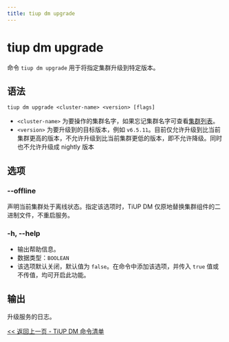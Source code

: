 ```yaml
---
title: tiup dm upgrade
---
```


# tiup dm upgrade

命令 `tiup dm upgrade` 用于将指定集群升级到特定版本。

## 语法

```shell
tiup dm upgrade <cluster-name> <version> [flags]
```

- `<cluster-name>` 为要操作的集群名字，如果忘记集群名字可查看[集群列表](/tiup/tiup-component-dm-list.md)。
- `<version>` 为要升级到的目标版本，例如 `v6.5.11`。目前仅允许升级到比当前集群更高的版本，不允许升级到比当前集群更低的版本，即不允许降级。同时也不允许升级成 nightly 版本

## 选项

### --offline

声明当前集群处于离线状态。指定该选项时，TiUP DM 仅原地替换集群组件的二进制文件，不重启服务。

### -h, --help

- 输出帮助信息。
- 数据类型：`BOOLEAN`
- 该选项默认关闭，默认值为 `false`。在命令中添加该选项，并传入 `true` 值或不传值，均可开启此功能。

## 输出

升级服务的日志。

[<< 返回上一页 - TiUP DM 命令清单](/tiup/tiup-component-dm.md#命令清单)